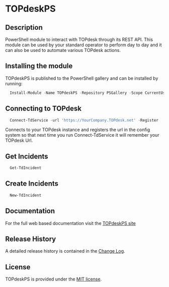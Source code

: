 # TOPdeskPS

## Description

PowerShell module to interact with TOPdesk through its REST API. This module can be used by your standard operator to perform day to day and it can also be used to automate various TOPdesk actions.

## Installing the module
TOPdeskPS is published to the PowerShell gallery and can be installed by running:
```powershell
  Install-Module -Name TOPdeskPS -Repository PSGallery -Scope CurrentUser
``` 

## Connecting to TOPdesk
```powershell
  Connect-TdService -url 'https://YourCompany.TOPdesk.net' -Register
```
Connects to your TOPdesk instance and registers the url in the config system so that next time you run Connect-TdService it will remember your TOPdesk Url.

## Get Incidents
```powershell
  Get-TdIncident
```

## Create Incidents
```powershell
  New-TdIncident
```

## Documentation
For the full web based documentation visit the [TOPdeskPS site](https://andrewpla.github.io/TOPdeskPS) 

## Release History

A detailed release history is contained in the [Change Log](CHANGELOG.md).

## License

TOPdeskPS is provided under the [MIT license](LICENSE.md).
